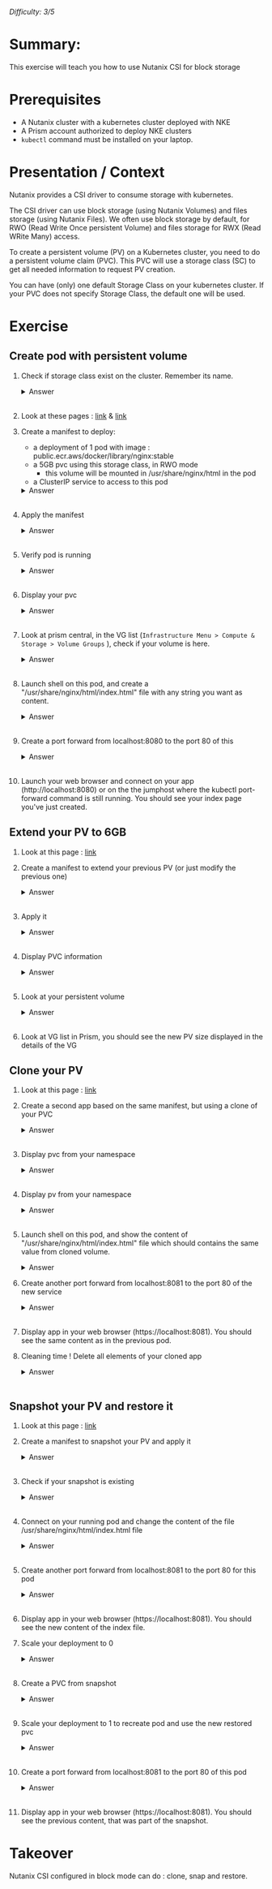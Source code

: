 _Difficulty: 3/5_

# Summary:

This exercise will teach you how to use Nutanix CSI for block storage

# Prerequisites

- A Nutanix cluster with a kubernetes cluster deployed with NKE
- A Prism account authorized to deploy NKE clusters
- `kubectl` command must be installed on your laptop.

# Presentation / Context

Nutanix provides a CSI driver to consume storage with kubernetes.

The CSI driver can use block storage (using Nutanix Volumes) and files storage (using Nutanix Files). We often use block storage by default, for RWO (Read Write Once persistent Volume) and files storage for RWX (Read WRite Many) access.

To create a persistent volume (PV) on a Kubernetes cluster, you need to do a persistent volume claim (PVC). This PVC will use a storage class (SC) to get all needed information to request PV creation.

You can have (only) one default Storage Class on your kubernetes cluster. If your PVC does not specify Storage Class, the default one will be used.

# Exercise

## Create pod with persistent volume

1. Check if storage class exist on the cluster. Remember its name.
   <details>
   <summary>Answer</summary>

   > 1. Get kubeconfig file for your NKE cluster
   > 1. Then launch command `kubectl get storageclass` > <br>You should have this output :
   >    ```
   >    NAME                        PROVISIONER       RECLAIMPOLICY   VOLUMEBINDINGMODE   ALLOWVOLUMEEXPANSION   AGE
   >    nutanix-volumes (default)   csi.nutanix.com   Delete          Immediate           true                   32h
   >    ```
   > 1. Check it is the default storage class

   </details><br>

1. Look at these pages : [link](https://portal.nutanix.com/page/documents/details?targetId=CSI-Volume-Driver-v2_6:csi-csi-plugin-deploy-pvc-t.html) & [link](https://portal.nutanix.com/page/documents/details?targetId=CSI-Volume-Driver-v2_6:csi-csi-plugin-create-volume-claim-volumes-t.html)
1. Create a manifest to deploy:

   - a deployment of 1 pod with image : public.ecr.aws/docker/library/nginx:stable
   - a 5GB pvc using this storage class, in RWO mode
     - this volume will be mounted in /usr/share/nginx/html in the pod
   - a ClusterIP service to access to this pod
   <details>
   <summary>Answer</summary>
   Manifest file : ./manifests/01.yaml

   > ```yaml
   > ---
   > kind: PersistentVolumeClaim
   > apiVersion: v1
   > metadata:
   >   name: my-pvc
   > spec:
   >   accessModes:
   >     - ReadWriteOnce
   >   resources:
   >     requests:
   >       storage: 5Gi
   > 
   > ---
   > apiVersion: apps/v1
   > kind: Deployment
   > metadata:
   >   name: my-dep
   >   labels:
   >     app: my-app
   > spec:
   >   replicas: 1
   >   selector:
   >     matchLabels:
   >       app: my-app
   >   template:
   >     metadata:
   >       labels:
   >         app: my-app
   >     spec:
   >       containers:
   >         - name: my-cont
   >           image: public.ecr.aws/docker/library/nginx:stable
   >           imagePullPolicy: Always
   >           volumeMounts:
   >             - mountPath: /usr/share/nginx/html
   >               name: mypvc
   >       volumes:
   >         - name: mypvc
   >           persistentVolumeClaim:
   >             claimName: my-pvc
   > 
   > ---
   > apiVersion: v1
   > kind: Service
   > metadata:
   >   name: my-svc
   > spec:
   >   selector:
   >     app: my-app
   >   ports:
   >     - protocol: TCP
   >       port: 80
   >       targetPort: 80
   > ```

   > </details><br>

1. Apply the manifest
   <details>
   <summary>Answer</summary>

   > 1. Create a namespace with the command `kubectl create ns <your namespace name>`
   > 1. Launch command `kubectl apply -f <your manifest file> -n <your namespace>`

   </details><br>

1. Verify pod is running
   <details>
   <summary>Answer</summary>

   > 1. Launch command `kubectl get pods -n <your namespace>` > <br>You should have this output :
   >    ```
   >    NAME                      READY   STATUS    RESTARTS   AGE
   >    my-dep-7c784c98c4-hd6kt   1/1     Running   0          3m24s
   >    ```
   > 1. Check your pod state. It should be : `running`

   </details><br>

1. Display your pvc
   <details>
   <summary>Answer</summary>

   > 1. Launch command `kubectl get pvc -n <your namespace>` > <br>You should have this output :
   >    ```
   >    NAME     STATUS   VOLUME                                     CAPACITY   ACCESS MODES   STORAGECLASS      AGE
   >    my-pvc   Bound    pvc-1c6d3f88-d807-4f7b-94ae-24876b0f8ae7   5Gi        RWO            nutanix-volumes   4h15m
   >    ```
   > 1. Remember volume name

   </details><br>

1. Look at prism central, in the VG list (`Infrastructure Menu > Compute & Storage > Volume Groups` ), check if your volume is here.
   <details>
   <summary>Answer</summary>

   > You should be able to list it
   > <br>![Image 1](images/1.png?raw=true)

   </details><br>

1. Launch shell on this pod, and create a "/usr/share/nginx/html/index.html" file with any string you want as content.
   <details>
   <summary>Answer</summary>

   > 1. Launch command `kubectl exec -it <name of yourpod> -n <your namespace> -- bash`
   > 1. In the shell, use command `echo "This is my index page" > /usr/share/nginx/html/index.html`
   > 1. Quit with `Ctrl+D`

   </details><br>

1. Create a port forward from localhost:8080 to the port 80 of this

   <details>
   <summary>Answer</summary>

   > 1. Launch command `kubectl port-forward services/<your service> 8080:80 -n <your namespace> --address 0.0.0.0`

   Note : as soon as you do a `Ctrl+C` to get your shell back, port-forwarding will be stopped. Do not forget to relaunch it when needed.

   </details><br>

1. Launch your web browser and connect on your app (http://localhost:8080) or on the the jumphost where the kubectl port-forward command is still running. You should see your index page you've just created.

## Extend your PV to 6GB

1. Look at this page : [link](https://portal.nutanix.com/page/documents/details?targetId=CSI-Volume-Driver-v2_6:csi-csi-plugin-expand-volume-t.html)
1. Create a manifest to extend your previous PV (or just modify the previous one)
   <details>
   <summary>Answer</summary>
   Manifest file : ./manifests/02.yaml

   > ```yaml
   > kind: PersistentVolumeClaim
   > apiVersion: v1
   > metadata:
   >   name: my-pvc
   > spec:
   >   accessModes:
   >     - ReadWriteOnce
   >   resources:
   >     requests:
   >       storage: 6Gi
   > ```

   </details><br>

1. Apply it
   <details>
   <summary>Answer</summary>

   > 1. Launch command `kubectl apply -f <your manifest file> -n <your namespace>`

   </details><br>

1. Display PVC information
   <details>
   <summary>Answer</summary>

   > 1. Launch command `kubectl get pvc -n <your namespace>`
   > 2. If the pvc size doesn't change, it's certainly the pod which needs to be deleted to allows pvc extend to finish. Kubernetes deployment will automaticaly recreate a new one <br>
   `kubectl get pods -n <your namespace>`<br>
   `kubectl delete pod <your-pod-name>  -n <your namespace>`<br>
   `kubectl get pods -n <your namespace>`<br>
   `kubectl get pvc -n <your namespace>`

   </details><br>

1. Look at your persistent volume
   <details>
   <summary>Answer</summary>

   > 1. Launch command `kubectl get pv <your pv name>`

   </details><br>

1. Look at VG list in Prism, you should see the new PV size displayed in the details of the VG

## Clone your PV

1. Look at this page : [link](https://portal.nutanix.com/page/documents/details?targetId=CSI-Volume-Driver-v2_6:csi-csi-driver-clone-pvc-t.html)
1. Create a second app based on the same manifest, but using a clone of your PVC
   <details>
   <summary>Answer</summary>
   Manifest file : ./manifests/03.yaml

   > ```yaml
   > apiVersion: v1
   > kind: PersistentVolumeClaim
   > metadata:
   >   name: my-pvc-clone
   > spec:
   >   dataSource:
   >    name: my-pvc
   >    kind: PersistentVolumeClaim
   >  accessModes:
   >    - ReadWriteOnce
   >  resources:
   >    requests:
   >      storage:  6Gi
   > ---
   > apiVersion: apps/v1
   > kind: Deployment
   > metadata:
   >   name: my-dep-clone
   >   labels:
   >     app: my-app-clone
   > spec:
   >   replicas: 1
   >   selector:
   >     matchLabels:
   >       app: my-app-clone
   >   template:
   >     metadata:
   >       labels:
   >         app: my-app-clone
   >     spec:
   >       containers:
   >         - name: my-cont
   >           image: public.ecr.aws/docker/library/nginx:stable
   >           imagePullPolicy: Always
   >           volumeMounts:
   >             - mountPath: /usr/share/nginx/html
   >               name: mypvc-clone
   >       volumes:
   >         - name: mypvc-clone
   >           persistentVolumeClaim:
   >             claimName: my-pvc-clone
   > ---
   > apiVersion: v1
   > kind: Service
   > metadata:
   >   name: my-svc-app-clone
   > spec:
   >   selector:
   >     app: my-app-clone
   >   ports:
   >     - protocol: TCP
   >       port: 80
   >       targetPort: 80
   >```
   > 1. Apply it with command `kubectl apply -f <your manifest file> -n <your namespace>`
   
   </details><br>

1. Display pvc from your namespace
   <details>
   <summary>Answer</summary>

   > 1. Launch command `kubectl get pvc -n <your namespace>`
   > 1. You should see the new PVC displayed in the list

   </details><br>

1. Display pv from your namespace
   <details>
   <summary>Answer</summary>

   > 1. Launch command `kubectl get pv`
   > 1. You should see the new PV displayed in the list

   </details><br>

1. Launch shell on this pod, and show the content of "/usr/share/nginx/html/index.html" file which should contains the same value from cloned volume.
   <details>
   <summary>Answer</summary>

   > 1. Launch command `kubectl exec -it <name of yourpod> -n <your namespace> -- bash`
   > 1. In the shell, use cat `cat /usr/share/nginx/html/index.html`
   > 1. Quit with `Ctrl+D`

1. Create another port forward from localhost:8081 to the port 80 of the new service

   <details>
   <summary>Answer</summary>

   > 1. Launch command `kubectl port-forward services/<your service> 8081:80 -n <your namespace> --address 0.0.0.0`

   </details><br>

1. Display app in your web browser (https://localhost:8081). You should see the same content as in the previous pod.
1. Cleaning time ! Delete all elements of your cloned app
   <details>
   <summary>Answer</summary>

   > 1. Launch command `kubectl delete -f <your manifest file> -n <your namespace>`

   </details><br>

## Snapshot your PV and restore it

1. Look at this page : [link](https://portal.nutanix.com/page/documents/details?targetId=CSI-Volume-Driver-v2_6:csi-csi-driver-create-snapshot-c.html)
1. Create a manifest to snapshot your PV and apply it
   <details>
   <summary>Answer</summary>

   > 1. Create a manifest to create a snapshot class. Warning: your secret name can be different, check this point first with the command `kubectl get secret -n kube-system`.<br>
        Manifest file : ./manifests/04.yaml

   > ```yaml
   > ---
   > apiVersion: snapshot.storage.k8s.io/v1
   > kind: VolumeSnapshotClass
   > metadata:
   >   name: nutanix-volume-snapshot-class
   > driver: csi.nutanix.com
   > parameters:
   >   storageType: NutanixVolumes
   >   csi.storage.k8s.io/snapshotter-secret-name: ntnx-secret-<random-uuid-to-replace>
   >   csi.storage.k8s.io/snapshotter-secret-namespace: kube-system
   > deletionPolicy: Delete
   > ```
   > 1. Apply it with command `kubectl apply -f <your manifest file> -n <your namespace>`
   > 1. Create another manifest to clone your 1st pvc<br>
        Manifest file : ./manifests/05.yaml
   > ```yaml
   > ---
   > apiVersion: snapshot.storage.k8s.io/v1
   > kind: VolumeSnapshot
   > metadata:
   >   name: my-snapshot
   > spec:
   >   volumeSnapshotClassName: nutanix-volume-snapshot-class
   >   source:
   >     persistentVolumeClaimName: my-pvc
   >  ```
   > 1. Apply it with command `kubectl apply -f <your manifest file> -n <your namespace>`

   </details><br>

1. Check if your snapshot is existing
   <details>
   <summary>Answer</summary>

   > 1. Launch command `kubectl get volumesnapshots -n <your namespace>`
   > 1. It should have "ReadyToUse" information to `true`

   </details><br>

1. Connect on your running pod and change the content of the file /usr/share/nginx/html/index.html file
   <details>
   <summary>Answer</summary>

   > 1. Launch command `kubectl exec -it <name of your pod> -n <your namespace> -- bash`
   > 1. In the shell, use command `echo "This is another index page, replacing the first one" > /usr/share/nginx/html/index.html`
   > 1. Quit with `Ctrl+D`

   </details><br>

1. Create another port forward from localhost:8081 to the port 80 for this pod

   <details>
   <summary>Answer</summary>

   > 1. Launch command `kubectl port-forward services/<your service> 8081:80 -n <your namespace> --address 0.0.0.0`

   </details><br>

1. Display app in your web browser (https://localhost:8081). You should see the new content of the index file.

1. Scale your deployment to 0
   <details>
   <summary>Answer</summary>

   > 1. Launch command `kubectl scale deployment <your deployment name> --replicas 0 -n <your namespace>`

   </details><br>

1. Create a PVC from snapshot
   <details>
   <summary>Answer</summary>

   > 1. Create this manifest<br>
        Manifest file : ./manifests/06.yaml

   >```yaml
   >---
   >apiVersion: v1
   >kind: PersistentVolumeClaim
   >metadata:
   >  name: my-pvc
   >spec:
   >  dataSource:
   >    name: my-snapshot
   >    kind: VolumeSnapshot
   >    apiGroup: snapshot.storage.k8s.io
   >  accessModes:
   >    - ReadWriteOnce
   >  resources:
   >    requests:
   >      storage: 6Gi
   >
   >    ```
   > 1. Launch command `kubectl apply -f <your manifest file> -n <your namespace>`

   </details><br>

1. Scale your deployment to 1 to recreate pod and use the new restored pvc
   <details>
   <summary>Answer</summary>

   > 1. Launch command `kubectl scale deployment <your deployment name> --replicas 1 -n <your namespace>`

   </details><br>

1. Create a port forward from localhost:8081 to the port 80 of this pod

   <details>
   <summary>Answer</summary>

   > 1. Launch command `kubectl port-forward services/<your service> 8081:80 -n <your namespace> --address 0.0.0.0`

   </details><br>

1. Display app in your web browser (https://localhost:8081). You should see the previous content, that was part of the snapshot.

# Takeover

Nutanix CSI configured in block mode can do : clone, snap and restore.

